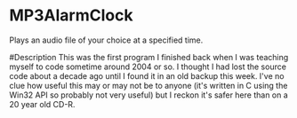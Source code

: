 # MP3AlarmClock
Plays an audio file of your choice at a specified time.

#Description
This was the first program I finished back when I was teaching myself to code sometime around 2004 or so.  I thought I had lost the source code about a decade ago until I found it in an old backup this week.  I've no clue how useful this may or may not be to anyone (it's written in C using the Win32 API so probably not very useful) but I reckon it's safer here than on a 20 year old CD-R.


